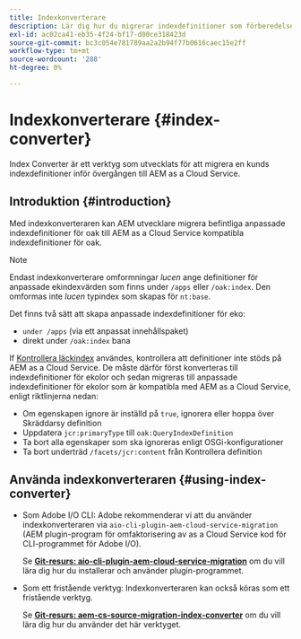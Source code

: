 ```yaml
---
title: Indexkonverterare
description: Lär dig hur du migrerar indexdefinitioner som förberedelse för övergången till AEM as a Cloud Service.
exl-id: ac02ca41-eb35-4f24-bf17-d00ce318423d
source-git-commit: bc3c054e781789aa2a2b94f77b0616caec15e2ff
workflow-type: tm+mt
source-wordcount: '288'
ht-degree: 0%

---
```


# Indexkonverterare {#index-converter}

Index Converter är ett verktyg som utvecklats för att migrera en kunds indexdefinitioner inför övergången till AEM as a Cloud Service.

## Introduktion {#introduction}

Med indexkonverteraren kan AEM utvecklare migrera befintliga anpassade indexdefinitioner för oak till AEM as a Cloud Service kompatibla indexdefinitioner för oak.

>[!NOTE]
>Endast indexkonverterare omformningar *lucen* ange definitioner för anpassade ekindexvärden som finns under `/apps` eller `/oak:index`. Den omformas inte *lucen* typindex som skapas för `nt:base`.

Det finns två sätt att skapa anpassade indexdefinitioner för eko:

* `under /apps` (via ett anpassat innehållspaket)
* direkt under `/oak:index` bana

If [Kontrollera läckindex](https://adobe-consulting-services.github.io/acs-aem-commons/features/ensure-oak-index/index.html) användes, kontrollera att definitioner inte stöds på AEM as a Cloud Service. De måste därför först konverteras till indexdefinitioner för ekolor och sedan migreras till anpassade indexdefinitioner för ekolor som är kompatibla med AEM as a Cloud Service, enligt riktlinjerna nedan:

* Om egenskapen ignore är inställd på `true`, ignorera eller hoppa över Skräddarsy definition
* Uppdatera `jcr:primaryType` till `oak:QueryIndexDefinition`
* Ta bort alla egenskaper som ska ignoreras enligt OSGi-konfigurationer
* Ta bort underträd `/facets/jcr:content` från Kontrollera definition

## Använda indexkonverteraren {#using-index-converter}

* Som Adobe I/O CLI: Adobe rekommenderar vi att du använder indexkonverteraren via `aio-cli-plugin-aem-cloud-service-migration` (AEM plugin-program för omfaktorisering av as a Cloud Service kod för CLI-programmet för Adobe I/O).

  Se **[Git-resurs: aio-cli-plugin-aem-cloud-service-migration](https://github.com/adobe/aio-cli-plugin-aem-cloud-service-migration#introduction)** om du vill lära dig hur du installerar och använder plugin-programmet.

* Som ett fristående verktyg: Indexkonverteraren kan också köras som ett fristående verktyg.

  Se **[Git-resurs: aem-cs-source-migration-index-converter](https://github.com/adobe/aem-cloud-service-source-migration/tree/master/packages/index-converter)** om du vill lära dig hur du använder det här verktyget.
